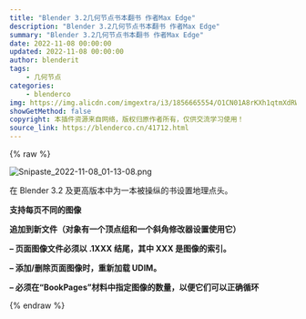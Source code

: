 ```yaml
---
title: "Blender 3.2几何节点书本翻书 作者Max Edge"
description: "Blender 3.2几何节点书本翻书 作者Max Edge"
summary: "Blender 3.2几何节点书本翻书 作者Max Edge"
date: 2022-11-08 00:00:00
updated: 2022-11-08 00:00:00
author: blenderit
tags: 
    - 几何节点
categories:
    - blenderco
img: https://img.alicdn.com/imgextra/i3/1856665554/O1CN01A8rKXh1qtmXdRWmM6_!!1856665554.png
showGetMethod: false
copyright: 本插件资源来自网络，版权归原作者所有，仅供交流学习使用！
source_link: https://blenderco.cn/41712.html
---
```


{% raw %}
<p><img class="aligncenter" src="https://img.alicdn.com/imgextra/i3/1856665554/O1CN01A8rKXh1qtmXdRWmM6_!!1856665554.png" alt="Snipaste_2022-11-08_01-13-08.png"></p><p>在 Blender 3.2 及更高版本中为一本被操纵的书设置地理点头。</p><p><strong>支持每页不同的图像</strong></p><p><strong>追加到新文件（对象有一个顶点组和一个斜角修改器设置使用它）</strong></p><p><strong>– 页面图像文件必须以 .1XXX 结尾，其中 XXX 是图像的索引。</strong></p><p><strong>– 添加/删除页面图像时，重新加载 UDIM。</strong></p><p><strong>– 必须在“BookPages”材料中指定图像的数量，以便它们可以正确循环</strong></p>
<div style="display: none">blenderco</div>
{% endraw %}